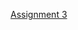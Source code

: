 [Assignment 3](https://github.com/ebpettinato/DATA-150-Emily-Pettinato/files/7627604/assignment.3.docx)

